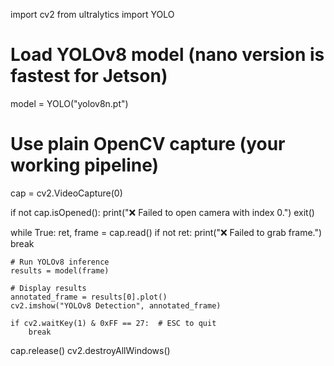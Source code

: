 import cv2
from ultralytics import YOLO

# Load YOLOv8 model (nano version is fastest for Jetson)
model = YOLO("yolov8n.pt")

# Use plain OpenCV capture (your working pipeline)
cap = cv2.VideoCapture(0)

if not cap.isOpened():
    print("❌ Failed to open camera with index 0.")
    exit()

while True:
    ret, frame = cap.read()
    if not ret:
        print("❌ Failed to grab frame.")
        break

    # Run YOLOv8 inference
    results = model(frame)

    # Display results
    annotated_frame = results[0].plot()
    cv2.imshow("YOLOv8 Detection", annotated_frame)

    if cv2.waitKey(1) & 0xFF == 27:  # ESC to quit
        break

cap.release()
cv2.destroyAllWindows()
